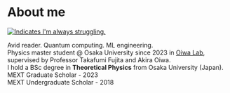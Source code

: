 # About me

<a href="https://ejje.weblio.jp/content/struggle" target="_blank" rel="noopener noreferrer" title="😵"><img src="https://img.shields.io/badge/Always-struggling-red?style=flat" alt="Indicates I'm always struggling."></a>

Avid reader. Quantum computing. ML engineering.  
Physics master student @ Osaka University since 2023 in [Oiwa Lab](https://www.sanken.osaka-u.ac.jp/labs/qse/indexEN.html), supervised by Professor Takafumi Fujita and Akira Oiwa.  
I hold a BSc degree in **Theoretical Physics** from Osaka University (Japan). </br>
MEXT Graduate Scholar - 2023 </br> 
MEXT Undergraduate Scholar - 2018 </br>
